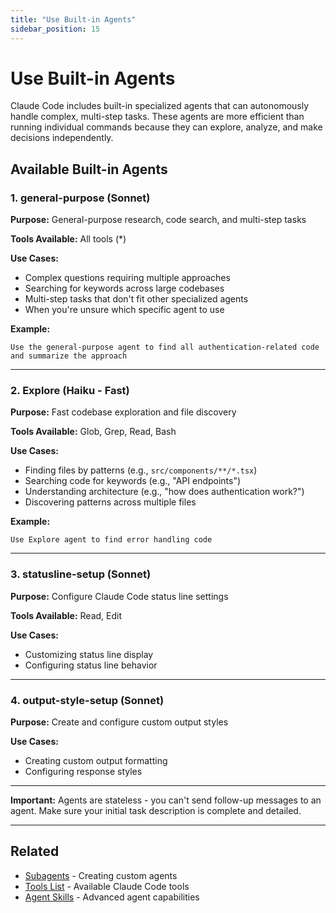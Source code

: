 ```yaml
---
title: "Use Built-in Agents"
sidebar_position: 15
---
```


# Use Built-in Agents

Claude Code includes built-in specialized agents that can autonomously handle complex, multi-step tasks. These agents are more efficient than running individual commands because they can explore, analyze, and make decisions independently.

## Available Built-in Agents

### 1. **general-purpose** (Sonnet)
**Purpose:** General-purpose research, code search, and multi-step tasks

**Tools Available:** All tools (*)

**Use Cases:**
- Complex questions requiring multiple approaches
- Searching for keywords across large codebases
- Multi-step tasks that don't fit other specialized agents
- When you're unsure which specific agent to use

**Example:**
```
Use the general-purpose agent to find all authentication-related code and summarize the approach
```

---

### 2. **Explore** (Haiku - Fast)
**Purpose:** Fast codebase exploration and file discovery

**Tools Available:** Glob, Grep, Read, Bash

**Use Cases:**
- Finding files by patterns (e.g., `src/components/**/*.tsx`)
- Searching code for keywords (e.g., "API endpoints")
- Understanding architecture (e.g., "how does authentication work?")
- Discovering patterns across multiple files


**Example:**
```
Use Explore agent to find error handling code
```

---

### 3. **statusline-setup** (Sonnet)
**Purpose:** Configure Claude Code status line settings

**Tools Available:** Read, Edit

**Use Cases:**
- Customizing status line display
- Configuring status line behavior

---

### 4. **output-style-setup** (Sonnet)
**Purpose:** Create and configure custom output styles

**Use Cases:**
- Creating custom output formatting
- Configuring response styles

---

**Important:** Agents are stateless - you can't send follow-up messages to an agent. Make sure your initial task description is complete and detailed.

---

## Related

- [Subagents](../fundamentals/subagents.md) - Creating custom agents
- [Tools List](./tools-list.md) - Available Claude Code tools
- [Agent Skills](../fundamentals/agent-skills.md) - Advanced agent capabilities
